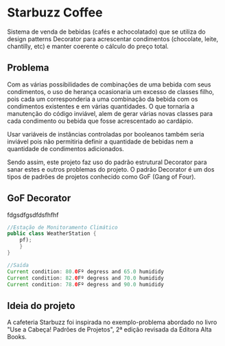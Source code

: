 # Starbuzz Coffee

Sistema de venda de bebidas (cafés e achocolatado) que se utiliza do design patterns Decorator para acrescentar condimentos (chocolate, leite, chantilly, etc) e manter coerente o cálculo do preço total.

## Problema

Com as várias possibilidades de combinações de uma bebida com seus condimentos, o uso de herança ocasionaria um excesso de classes filho, pois cada um corresponderia a uma combinação da bebida com os condimentos existentes e em várias quantidades. O que tornaria a manutenção do código inviável, alem de gerar várias novas classes para cada condimento ou bebida que fosse acrescentado ao cardápio.

Usar variáveis de instâncias controladas por booleanos também seria inviável pois não permitiria definir a quantidade de bebidas nem a quantidade de condimentos adicionados.

Sendo assim, este projeto faz uso do padrão estrutural Decorator para sanar estes e outros problemas do projeto. O padrão Decorator é um dos tipos de padrões de projetos conhecido como GoF (Gang of Four).

## GoF Decorator

fdgsdfgsdfdsfhfhf

```java
//Estação de Monitoramento Climático
public class WeatherStation {
    pf);
    }
}
```

```java
//Saída
Current condition: 80.0Fº degress and 65.0 humididy
Current condition: 82.0Fº degress and 70.0 humididy
Current condition: 78.0Fº degress and 90.0 humididy
```

## Ideia do projeto

A cafeteria Starbuzz foi inspirada no exemplo-problema abordado no livro "Use a Cabeça! Padrões de Projetos", 2ª edição revisada da Editora Alta Books.
